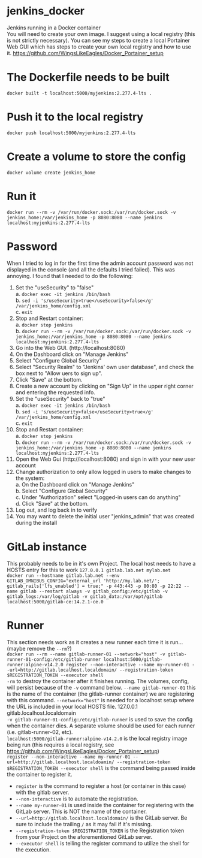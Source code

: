 # jenkins_docker
Jenkins running in a Docker container  
You will need to create your own image.  I suggest using a local registry (this is not strictly necessary).  You can see my steps to create a local Portainer Web GUI which has steps to create your own local registry and how to use it.  https://github.com/WingsLikeEagles/Docker_Portainer_setup  

# The Dockerfile needs to be built
`docker built -t localhost:5000/myjenkins:2.277.4-lts .`  

# Push it to the local registry
`docker push localhost:5000/myjenkins:2.277.4-lts`

# Create a volume to store the config
`docker volume create jenkins_home`

# Run it
`docker run --rm -v /var/run/docker.sock:/var/run/docker.sock -v jenkins_home:/var/jenkins_home -p 8080:8080 --name jenkins localhost:myjenkins:2.277.4-lts`

# Password
When I tried to log in for the first time the admin account password was not displayed in the console (and all the defaults I tried failed).  This was annoying.  I found that I needed to do the following:  
1. Set the "useSecurity" to "false"  
  a. `docker exec -it jenkins /bin/bash`  
  b. `sed -i 's/useSecurity>true</useSecurity>false</g' /var/jenkins_home/config.xml`  
  c. `exit`
2. Stop and Restart container:  
  a. `docker stop jenkins`  
  b. `docker run --rm -v /var/run/docker.sock:/var/run/docker.sock -v jenkins_home:/var/jenkins_home -p 8080:8080 --name jenkins localhost:myjenkins:2.277.4-lts`
3. Go into the Web GUI. (http://localhost:8080)
4. On the Dashboard click on "Manage Jenkins"
5. Select "Configure Global Security"
6. Select "Security Realm" to "Jenkins' own user database", and check the box next to "Allow uers to sign up".
7. Click "Save" at the bottom.
8. Create a new account by clicking on "Sign Up" in the upper right corner and entering the requested info.
9. Set the "useSecurity" back to "true"  
  a. `docker exec -it jenkins /bin/bash`  
  b. `sed -i 's/useSecurity>false</useSecurity>true</g' /var/jenkins_home/config.xml`   
  c. `exit`  
10. Stop and Restart container:  
  a. `docker stop jenkins`  
  b. `docker run --rm -v /var/run/docker.sock:/var/run/docker.sock -v jenkins_home:/var/jenkins_home -p 8080:8080 --name jenkins localhost:myjenkins:2.277.4-lts`  
11. Open the Web Gui (http://localhost:8080) and sign in with your new user account
12. Change authorization to only allow logged in users to make changes to the system:  
  a. On the Dashboard click on "Manage Jenkins"  
  b. Select "Configure Global Security"  
  c. Under "Authorization" select "Logged-in users can do anything"  
  d. Click "Save" at the bottom.  
13. Log out, and log back in to verify
14. You may want to delete the initial user "jenkins_admin" that was created during the install

# GitLab instance  
This probably needs to be in it's own Project.  The local host needs to have a HOSTS entry for this to work `127.0.0.1 gitlab.lab.net mylab.net`  
`docker run --hostname gitlab.lab.net --env GITLAB_OMNIBUS_CONFIG="external_url 'http://my.lab.net/'; gitlab_rails['lfs_enabled'] = true;" -p 443:443 -p 80:80 -p 22:22 --name gitlab --restart always -v gitlab_config:/etc/gitlab -v gitlab_logs:/var/log/gitlab -v gitlab_data:/var/opt/gitlab localhost:5000/gitlab-ce:14.2.1-ce.0`  

# Runner  
This section needs work as it creates a new runner each time it is run... (maybe remove the `--rm`?)  
`docker run --rm --name gitlab-runner-01 --network="host" -v gitlab-runner-01-config:/etc/gitlab-runner localhost:5000/gitlab-runner:alpine-v14.2.0 register --non-interactive --name my-runner-01 --url=http://gitlab.localhost.localdomain/ --registration-token $REGISTRATION_TOKEN --executor shell`  
`-rm` to destroy the container after it finishes running.  The volumes, config, will persist because of the `-v` command below.
`--name gitlab-runner-01` this is the name of the container (the gitlab-runner container) we are registering with this command.
`--network="host"` is needed for a localhost setup where the URL is included in your local HOSTS file.  127.0.0.1 gitlab.localhost.localdomain  
`-v gitlab-runner-01-config:/etc/gitlab-runner` is used to save the config when the container dies.  A separate volume should be used for each runner (i.e. gitlab-runner-02, etc).  
`localhost:5000/gitlab-runner:alpine-v14.2.0` is the local registry image being run (this requires a local registry, see https://github.com/WingsLikeEagles/Docker_Portainer_setup)  
`register --non-interactive --name my-runner-01 --url=http://gitlab.localhost.localdoamin/ --registration-token $REGISTRATION_TOKEN --executor shell` is the command being passed inside the container to register it.  
- `register` is the command to register a host (or container in this case) with the gitlab server.  
- `--non-interactive` is to automate the registration.  
- `--name my-runner-01` is used inside the container for registering with the GitLab server.  This is NOT the name of the container.  
- `--url=http://gitlab.localhost.localdomain/` is the GitLab server.  Be sure to include the trailing `/` as it may fail if it's missing.
- `--registration-token $REGISTRATION_TOKEN` is the Registration token from your Project on the aforementioned GitLab server.  
- `--executor shell` is telling the register command to utilize the shell for the execution.  
